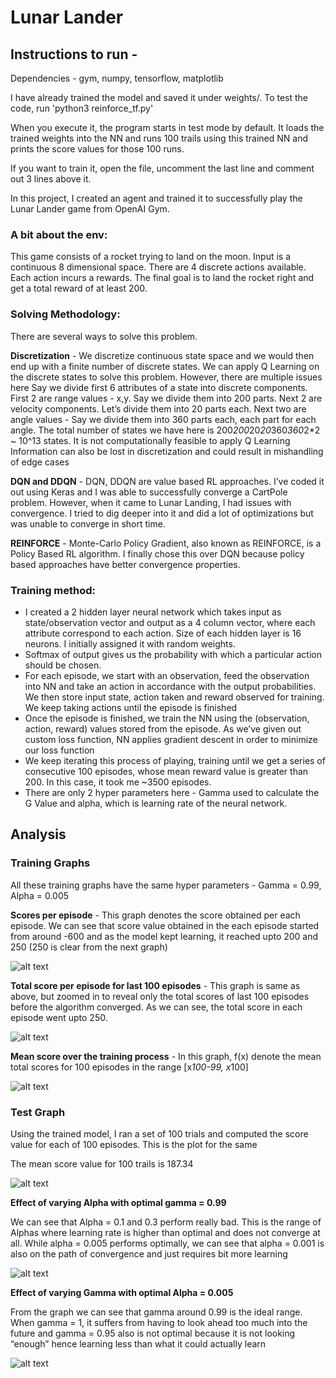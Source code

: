 # Lunar Lander 

## Instructions to run - 

Dependencies - gym, numpy, tensorflow, matplotlib

I have already trained the model and saved it under weights/.
To test the code, run 'python3 reinforce_tf.py' 

When you execute it, the program starts in test mode by default. 
It loads the trained weights into the NN and runs 100 trails using this trained NN and prints the score values for those 100 runs.

If you want to train it, open the file, uncomment the last line and comment out 3 lines above it.

In this project, I created an agent and trained it to successfully play the Lunar Lander game from OpenAI Gym.

### A bit about the env:

This game consists of a rocket trying to land on the moon. Input is a continuous 8 dimensional space. There are 4 discrete actions available. Each action incurs a rewards. The final goal is to land the rocket right and get a total reward of at least 200. 

### Solving Methodology:

There are several ways to solve this problem. 

**Discretization** - We discretize continuous state space and we would then end up with a finite number of discrete states. We can apply Q Learning on the discrete states to solve this problem. However, there are multiple issues here 
Say we divide first 6 attributes of a state into discrete components. First 2 are range values - x,y. Say we divide them into 200 parts. Next 2 are velocity components. Let’s divide them into 20 parts each. Next two are angle values - Say we divide them into 360 parts each, each part for each angle. The total number of states we have here is 200*200*20*20*360*360*2*2 ~ 10^13 states. It is not computationally feasible to apply Q Learning
Information can also be lost in discretization and could result in mishandling of edge cases


**DQN and DDQN** - DQN, DDQN are value based RL approaches. I’ve coded it out using Keras and I was able to successfully converge a CartPole problem. However, when it came to Lunar Landing, I had issues with convergence. I tried to dig deeper into it and did a lot of optimizations but was unable to converge in short time. 


**REINFORCE** - Monte-Carlo Policy Gradient, also known as REINFORCE, is a Policy Based RL algorithm. I finally chose this over DQN because policy based approaches have better convergence properties.

### Training method:

- I created a 2 hidden layer neural network which takes input as state/observation vector and output as a 4 column vector, where each attribute correspond to each action. Size of each hidden layer is 16 neurons. I initially assigned it with random weights.
- Softmax of output gives us the probability with which a particular action should be chosen.
- For each episode, we start with an observation, feed the observation into NN and take an action in accordance with the output probabilities. We then store input state, action taken and reward observed for training. We keep taking actions until the episode is finished
- Once the episode is finished, we train the NN using the (observation, action, reward) values stored from the episode. As we’ve given out custom loss function, NN applies gradient descent in order to minimize our loss function 
- We keep iterating this process of playing, training until we get a series of consecutive 100 episodes, whose mean reward value is greater than 200. In this case, it took me ~3500 episodes.
- There are only 2 hyper parameters here - Gamma used to calculate the G Value and alpha, which is learning rate of the neural network.

## Analysis

### Training Graphs

All these training graphs have the same hyper parameters -  Gamma = 0.99, Alpha = 0.005

**Scores per episode** - This graph denotes the score obtained per each episode. We can see that score value obtained in the each episode started from around -600 and as the model kept learning, it reached upto 200 and 250 (250 is clear from the next graph)

![alt text](https://drive.google.com/open?id=1RrtEsovZKna8eXjQE-k0enfz_VGJ6YzM)

**Total score per episode for last 100 episodes**  - This graph is same as above, but zoomed in to reveal only the total scores of last 100 episodes before the algorithm converged. As we can see, the total score in each episode went upto 250. 

![alt text](http://url/to/img.png)

**Mean score over the training process** - In this graph, f(x) denote the mean total scores for 100 episodes in the range [x*100-99, x*100]

![alt text](http://url/to/img.png)

### Test Graph 

Using the trained model, I ran a set of 100 trials and computed the score value for each of 100 episodes. This is the plot for the same

The mean score value for 100 trails is 187.34

![alt text](http://url/to/img.png)


**Effect of varying Alpha with optimal gamma = 0.99**

We can see that Alpha = 0.1 and 0.3 perform really bad. This is the range of Alphas where learning rate is higher than optimal and does not converge at all.  While alpha = 0.005 performs optimally, we can see that alpha = 0.001 is also on the path of convergence and just requires bit more learning

![alt text](http://url/to/img.png)

**Effect of varying Gamma with optimal Alpha = 0.005**

From the graph we can see that gamma around 0.99 is the ideal range. When gamma = 1, it suffers from having to look ahead too much into the future and gamma = 0.95 also is not optimal because it is not looking “enough” hence learning less than what it could actually learn

![alt text](http://url/to/img.png)
